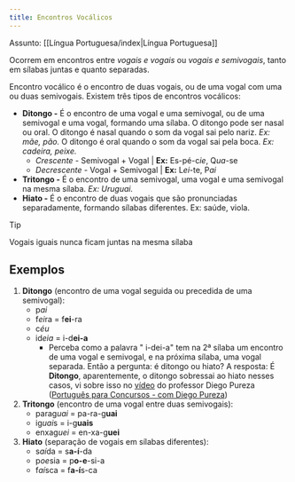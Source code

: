```yaml
---
title: Encontros Vocálicos
---
```

Assunto: [[Língua Portuguesa/index|Língua Portuguesa]]

Ocorrem em encontros entre *vogais e vogais* ou *vogais e semivogais*, tanto em sílabas juntas e quanto separadas.

Encontro vocálico é o encontro de duas vogais, ou de uma vogal com uma ou duas semivogais. Existem três tipos de encontros vocálicos:

- **Ditongo -** É o encontro de uma vogal e uma semivogal, ou de uma semivogal e uma vogal, formando uma sílaba. O ditongo pode ser nasal ou oral. O ditongo é nasal quando o som da vogal sai pelo nariz. *Ex: mãe, pão.* O ditongo é oral quando o som da vogal sai pela boca. *Ex: cadeira, peixe.*
	- *Crescente -* Semivogal + Vogal | **Ex:** Es-pé-c*ie*, Q*ua*-se
	- *Decrescente -* Vogal + Semivogal | **Ex:** L*ei*-te, P*ai*
- **Tritongo -** É o encontro de uma semivogal, uma vogal e uma semivogal na mesma sílaba. *Ex: Uruguai.* 
- **Hiato -** É o encontro de duas vogais que são pronunciadas separadamente, formando sílabas diferentes. Ex: saúde, viola.

> [!tip]
> Vogais iguais nunca ficam juntas na mesma sílaba

## Exemplos
1. **Ditongo** (encontro de uma vogal seguida ou precedida de uma semivogal):
    - p*ai* 
    - f*ei*ra = f**ei**-ra
    - c*éu*
    - id*eia* = i-d**ei-a** 
	    - Perceba como a palavra " i-dei-a" tem na 2ª sílaba um encontro de uma vogal e semivogal, e na próxima sílaba, uma vogal separada. Então a pergunta: é ditongo ou hiato? A resposta: É **Ditongo**, aparentemente, o ditongo sobressai ao hiato nesses casos, vi sobre isso no [vídeo](https://youtu.be/NIe8rsNExp0) do professor Diego Pureza ([Português para Concursos - com Diego Pureza](https://youtube.com/@portuguesDiegoPureza)) 
1. **Tritongo** (encontro de uma vogal entre duas semivogais):
    - parag*uai* = pa-ra-g**uai**
    - ig*uai*s = i-g**uais**
    - enxag*uei* = en-xa-g**uei**
2. **Hiato** (separação de vogais em sílabas diferentes):
    - s*aí*da = s**a-í**-da
    - p*oe*sia = p**o-e**-si-a
    - f*aí*sca = f**a-í**s-ca